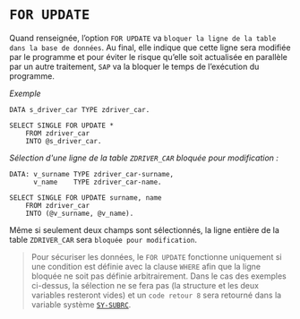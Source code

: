 # **`FOR UPDATE`**

Quand renseignée, l’option `FOR UPDATE` va `bloquer la ligne de la table dans la base de données`. Au final, elle indique que cette ligne sera modifiée par le programme et pour éviter le risque qu’elle soit actualisée en parallèle par un autre traitement, `SAP` va la bloquer le temps de l’exécution du programme.

_Exemple_

```JS
DATA s_driver_car TYPE zdriver_car.

SELECT SINGLE FOR UPDATE *
    FROM zdriver_car
    INTO @s_driver_car.
```

_Sélection d'une ligne de la table `ZDRIVER_CAR` bloquée pour modification :_

```JS
DATA: v_surname TYPE zdriver_car-surname,
      v_name    TYPE zdriver_car-name.

SELECT SINGLE FOR UPDATE surname, name
    FROM zdriver_car
    INTO (@v_surname, @v_name).
```

Même si seulement deux champs sont sélectionnés, la ligne entière de la table `ZDRIVER_CAR` sera `bloquée pour modification`.

> Pour sécuriser les données, le `FOR UPDATE` fonctionne uniquement si une condition est définie avec la clause `WHERE` afin que la ligne bloquée ne soit pas définie arbitrairement. Dans le cas des exemples ci-dessus, la sélection ne se fera pas (la structure et les deux variables resteront vides) et un `code retour 8` sera retourné dans la variable système [`SY-SUBRC`](../99_Help/02_SY-SYSTEM.md).
